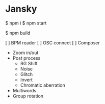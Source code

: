 # Jansky

$ npm i
$ npm start

$ npm build

[ ] BPM reader
[ ] OSC connect
[ ] Composer

* Zoom in/out
* Post process
	* RG Shift
	* Noise
	* Glitch
	* Invert
	* Chromatic aberration
* Multiwords
* Group rotation
